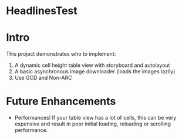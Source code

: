 HeadlinesTest
=============

# Intro
This project demonstrates who to implement:
1. A dynamic cell height table view with storyboard and autolayout
2. A basic asynchronous image downloader (loads the images lazily)
3. Use GCD and Non-ARC
# Future Enhancements
* Performances! If your table view has a lot of cells, this can be very expensive and result in poor initial loading, reloading or scrolling performance.
